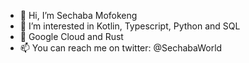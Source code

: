 - 👋 Hi, I’m Sechaba Mofokeng
- 👀 I’m interested in Kotlin, Typescript, Python and SQL
- 🌱 Google Cloud and Rust
- 📫 You can reach me on twitter: @SechabaWorld

